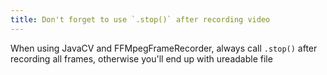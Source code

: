 ```yaml
---
title: Don't forget to use `.stop()` after recording video
---
```


When using JavaCV and FFMpegFrameRecorder, always call `.stop()` after recording all frames, otherwise you'll end up with ureadable file
